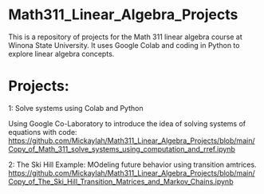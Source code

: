 # Math311_Linear_Algebra_Projects

This is a repository of projects for the Math 311 linear algebra course at Winona State University. It uses Google Colab and coding in Python to explore linear algebra concepts.

# Projects:

1: Solve systems using Colab and Python

Using Google Co-Laboratory to introduce the idea of solving systems of equations with code:
https://github.com/Mickaylah/Math311_Linear_Algebra_Projects/blob/main/Copy_of_Math_311_solve_systems_using_computation_and_rref.ipynb 

2: The Ski Hill Example:  MOdeling future behavior using transition amtrices.
https://github.com/Mickaylah/Math311_Linear_Algebra_Projects/blob/main/Copy_of_The_Ski_Hill_Transition_Matrices_and_Markov_Chains.ipynb
